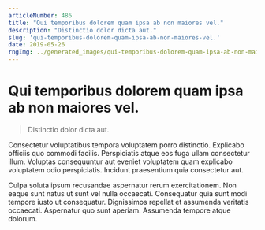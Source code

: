 ```yaml
---
articleNumber: 486
title: "Qui temporibus dolorem quam ipsa ab non maiores vel."
description: "Distinctio dolor dicta aut."
slug: 'qui-temporibus-dolorem-quam-ipsa-ab-non-maiores-vel.'
date: 2019-05-26
rngImg: ../generated_images/qui-temporibus-dolorem-quam-ipsa-ab-non-maiores-vel..jpg
---
```


# Qui temporibus dolorem quam ipsa ab non maiores vel.

> Distinctio dolor dicta aut.

Consectetur voluptatibus tempora voluptatem porro distinctio. Explicabo officiis quo commodi facilis. Perspiciatis atque eos fuga ullam consectetur illum. Voluptas consequuntur aut eveniet voluptatem quam explicabo voluptatem odio perspiciatis. Incidunt praesentium quia consectetur aut.
 Culpa soluta ipsum recusandae aspernatur rerum exercitationem. Non eaque sunt natus ut sunt vel nulla occaecati. Consequatur quia sunt modi tempore iusto ut consequatur. Dignissimos repellat et assumenda veritatis occaecati. Aspernatur quo sunt aperiam. Assumenda tempore atque dolorum.
